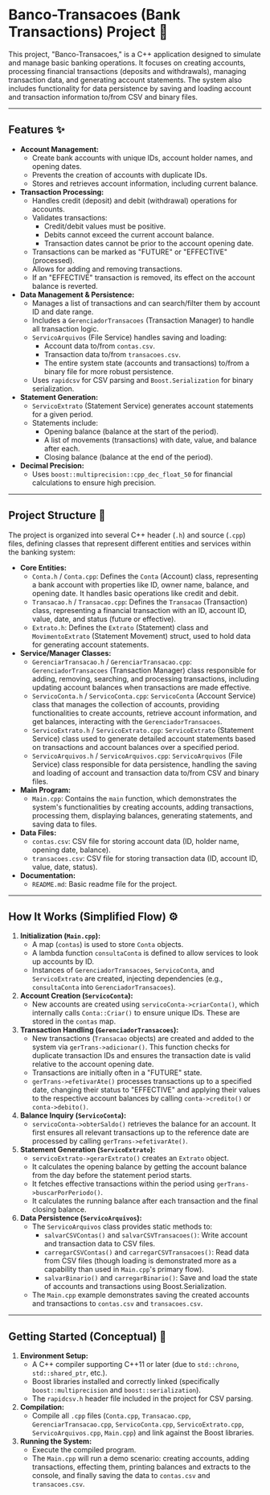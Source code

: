 # Banco-Transacoes (Bank Transactions) Project 👋

This project, "Banco-Transacoes," is a C++ application designed to simulate and manage basic banking operations. It focuses on creating accounts, processing financial transactions (deposits and withdrawals), managing transaction data, and generating account statements. The system also includes functionality for data persistence by saving and loading account and transaction information to/from CSV and binary files.

---
## Features ✨

* **Account Management:**
    * Create bank accounts with unique IDs, account holder names, and opening dates.
    * Prevents the creation of accounts with duplicate IDs.
    * Stores and retrieves account information, including current balance.
* **Transaction Processing:**
    * Handles credit (deposit) and debit (withdrawal) operations for accounts.
    * Validates transactions:
        * Credit/debit values must be positive.
        * Debits cannot exceed the current account balance.
        * Transaction dates cannot be prior to the account opening date.
    * Transactions can be marked as "FUTURE" or "EFFECTIVE" (processed).
    * Allows for adding and removing transactions.
    * If an "EFFECTIVE" transaction is removed, its effect on the account balance is reverted.
* **Data Management & Persistence:**
    * Manages a list of transactions and can search/filter them by account ID and date range.
    * Includes a `GerenciadorTransacoes` (Transaction Manager) to handle all transaction logic.
    * `ServicoArquivos` (File Service) handles saving and loading:
        * Account data to/from `contas.csv`.
        * Transaction data to/from `transacoes.csv`.
        * The entire system state (accounts and transactions) to/from a binary file for more robust persistence.
    * Uses `rapidcsv` for CSV parsing and `Boost.Serialization` for binary serialization.
* **Statement Generation:**
    * `ServicoExtrato` (Statement Service) generates account statements for a given period.
    * Statements include:
        * Opening balance (balance at the start of the period).
        * A list of movements (transactions) with date, value, and balance after each.
        * Closing balance (balance at the end of the period).
* **Decimal Precision:**
    * Uses `boost::multiprecision::cpp_dec_float_50` for financial calculations to ensure high precision.

---
## Project Structure 📁

The project is organized into several C++ header (`.h`) and source (`.cpp`) files, defining classes that represent different entities and services within the banking system:

* **Core Entities:**
    * `Conta.h` / `Conta.cpp`: Defines the `Conta` (Account) class, representing a bank account with properties like ID, owner name, balance, and opening date. It handles basic operations like credit and debit.
    * `Transacao.h` / `Transacao.cpp`: Defines the `Transacao` (Transaction) class, representing a financial transaction with an ID, account ID, value, date, and status (future or effective).
    * `Extrato.h`: Defines the `Extrato` (Statement) class and `MovimentoExtrato` (Statement Movement) struct, used to hold data for generating account statements.
* **Service/Manager Classes:**
    * `GerenciarTransacao.h` / `GerenciarTransacao.cpp`: `GerenciadorTransacoes` (Transaction Manager) class responsible for adding, removing, searching, and processing transactions, including updating account balances when transactions are made effective.
    * `ServicoConta.h` / `ServicoConta.cpp`: `ServicoConta` (Account Service) class that manages the collection of accounts, providing functionalities to create accounts, retrieve account information, and get balances, interacting with the `GerenciadorTransacoes`.
    * `ServicoExtrato.h` / `ServicoExtrato.cpp`: `ServicoExtrato` (Statement Service) class used to generate detailed account statements based on transactions and account balances over a specified period.
    * `ServicoArquivos.h` / `ServicoArquivos.cpp`: `ServicoArquivos` (File Service) class responsible for data persistence, handling the saving and loading of account and transaction data to/from CSV and binary files.
* **Main Program:**
    * `Main.cpp`: Contains the `main` function, which demonstrates the system's functionalities by creating accounts, adding transactions, processing them, displaying balances, generating statements, and saving data to files.
* **Data Files:**
    * `contas.csv`: CSV file for storing account data (ID, holder name, opening date, balance).
    * `transacoes.csv`: CSV file for storing transaction data (ID, account ID, value, date, status).
* **Documentation:**
    * `README.md`: Basic readme file for the project.

---
## How It Works (Simplified Flow) ⚙️

1.  **Initialization (`Main.cpp`):**
    * A map (`contas`) is used to store `Conta` objects.
    * A lambda function `consultaConta` is defined to allow services to look up accounts by ID.
    * Instances of `GerenciadorTransacoes`, `ServicoConta`, and `ServicoExtrato` are created, injecting dependencies (e.g., `consultaConta` into `GerenciadorTransacoes`).
2.  **Account Creation (`ServicoConta`):**
    * New accounts are created using `servicoConta->criarConta()`, which internally calls `Conta::Criar()` to ensure unique IDs. These are stored in the `contas` map.
3.  **Transaction Handling (`GerenciadorTransacoes`):**
    * New transactions (`Transacao` objects) are created and added to the system via `gerTrans->adicionar()`. This function checks for duplicate transaction IDs and ensures the transaction date is valid relative to the account opening date.
    * Transactions are initially often in a "FUTURE" state.
    * `gerTrans->efetivarAte()` processes transactions up to a specified date, changing their status to "EFFECTIVE" and applying their values to the respective account balances by calling `conta->credito()` or `conta->debito()`.
4.  **Balance Inquiry (`ServicoConta`):**
    * `servicoConta->obterSaldo()` retrieves the balance for an account. It first ensures all relevant transactions up to the reference date are processed by calling `gerTrans->efetivarAte()`.
5.  **Statement Generation (`ServicoExtrato`):**
    * `servicoExtrato->gerarExtrato()` creates an `Extrato` object.
    * It calculates the opening balance by getting the account balance from the day before the statement period starts.
    * It fetches effective transactions within the period using `gerTrans->buscarPorPeriodo()`.
    * It calculates the running balance after each transaction and the final closing balance.
6.  **Data Persistence (`ServicoArquivos`):**
    * The `ServicoArquivos` class provides static methods to:
        * `salvarCSVContas()` and `salvarCSVTransacoes()`: Write account and transaction data to CSV files.
        * `carregarCSVContas()` and `carregarCSVTransacoes()`: Read data from CSV files (though loading is demonstrated more as a capability than used in `Main.cpp`'s primary flow).
        * `salvarBinario()` and `carregarBinario()`: Save and load the state of accounts and transactions using Boost.Serialization.
    * The `Main.cpp` example demonstrates saving the created accounts and transactions to `contas.csv` and `transacoes.csv`.

---
## Getting Started (Conceptual) 🚀

1.  **Environment Setup:**
    * A C++ compiler supporting C++11 or later (due to `std::chrono`, `std::shared_ptr`, etc.).
    * Boost libraries installed and correctly linked (specifically `boost::multiprecision` and `boost::serialization`).
    * The `rapidcsv.h` header file included in the project for CSV parsing.
2.  **Compilation:**
    * Compile all `.cpp` files (`Conta.cpp`, `Transacao.cpp`, `GerenciarTransacao.cpp`, `ServicoConta.cpp`, `ServicoExtrato.cpp`, `ServicoArquivos.cpp`, `Main.cpp`) and link against the Boost libraries.
3.  **Running the System:**
    * Execute the compiled program.
    * The `Main.cpp` will run a demo scenario: creating accounts, adding transactions, effecting them, printing balances and extracts to the console, and finally saving the data to `contas.csv` and `transacoes.csv`.
